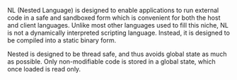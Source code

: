 NL (Nested Language) is designed to enable applications to run external code in a safe and sandboxed form which is
convenient for both the host and client languages. Unlike most other languages used to fill this niche, NL is not a
dynamically interpreted scripting language. Instead, it is designed to be compiled into a static binary form.

Nested is designed to be thread safe, and thus avoids global state as much as possible. Only non-modifiable code is
stored in a global state, which once loaded is read only.